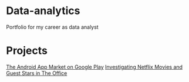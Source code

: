 # Data-analytics
Portfolio for my career as data analyst

# Projects

[The Android App Market on Google Play](https://app.datacamp.com/workspace/w/b6b260a1-b98a-4f58-add3-a43eb34c1fbd)
[Investigating Netflix Movies and Guest Stars in The Office](https://app.datacamp.com/workspace/w/23d41745-3367-48ec-8f78-036820c1320a)



